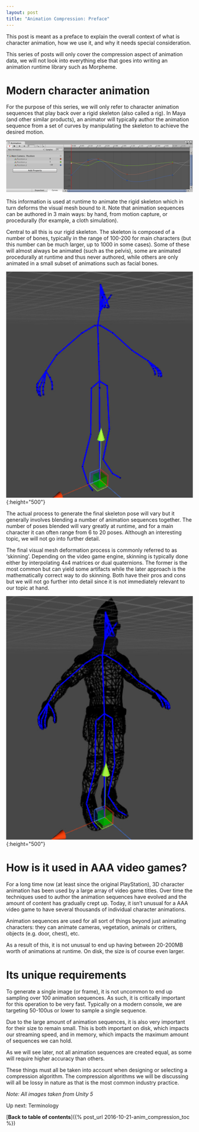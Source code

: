 ```yaml
---
layout: post
title: "Animation Compression: Preface"
---
```

This post is meant as a preface to explain the overall context of what is character animation, how we use it, and why it needs special consideration.

This series of posts will only cover the compression aspect of animation data, we will not look into everything else that goes into writing an animation runtime library such as Morpheme.

# Modern character animation

For the purpose of this series, we will only refer to character animation sequences that play back over a rigid skeleton (also called a rig). In Maya (and other similar products), an animator will typically author the animation sequence from a set of curves by manipulating the skeleton to achieve the desired motion.

![Unity Animation Curves](/public/unity_curves.jpg)

This information is used at runtime to animate the rigid skeleton which in turn deforms the visual mesh bound to it. Note that animation sequences can be authored in 3 main ways: by hand, from motion capture, or procedurally (for example, a cloth simulation).

Central to all this is our rigid skeleton. The skeleton is composed of a number of bones, typically in the range of 100-200 for main characters (but this number can be much larger, up to 1000 in some cases). Some of these will almost always be animated (such as the pelvis), some are animated procedurally at runtime and thus never authored, while others are only animated in a small subset of animations such as facial bones.

![Hierarchical Skeleton](/public/unity_skeleton.jpg){:height="500"}

The actual process to generate the final skeleton pose will vary but it generally involves blending a number of animation sequences together. The number of poses blended will vary greatly at runtime, and for a main character it can often range from 6 to 20 poses. Although an interesting topic, we will not go into further detail.

The final visual mesh deformation process is commonly referred to as ‘skinning’. Depending on the video game engine, skinning is typically done either by interpolating 4x4 matrices or dual quaternions. The former is the most common but can yield some artifacts while the later approach is the mathematically correct way to do skinning. Both have their pros and cons but we will not go further into detail since it is not immediately relevant to our topic at hand.

![Skeleton & Visual Mesh](/public/unity_mesh.jpg){:height="500"}

# How is it used in AAA video games?

For a long time now (at least since the original PlayStation), 3D character animation has been used by a large array of video game titles. Over time the techniques used to author the animation sequences have evolved and the amount of content has gradually crept up. Today, it isn’t unusual for a AAA video game to have several thousands of individual character animations.

Animation sequences are used for all sort of things beyond just animating characters: they can animate cameras, vegetation, animals or critters, objects (e.g. door, chest), etc.

As a result of this, it is not unusual to end up having between 20-200MB worth of animations at runtime. On disk, the size is of course even larger.

# Its unique requirements

To generate a single image (or frame), it is not uncommon to end up sampling over 100 animation sequences. As such, it is critically important for this operation to be very fast. Typically on a modern console, we are targeting 50-100us or lower to sample a single sequence.

Due to the large amount of animation sequences, it is also very important for their size to remain small. This is both important on disk, which impacts our streaming speed, and in memory, which impacts the maximum amount of sequences we can hold.

As we will see later, not all animation sequences are created equal, as some will require higher accuracy than others.

These things must all be taken into account when designing or selecting a compression algorithm. The compression algorithms we will be discussing will all be lossy in nature as that is the most common industry practice.

*Note: All images taken from Unity 5*

Up next: Terminology

[**Back to table of contents**]({% post_url 2016-10-21-anim_compression_toc %})

